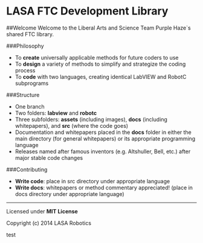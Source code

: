 LASA FTC Development Library
======

##Welcome
Welcome to the Liberal Arts and Science Team Purple Haze`s shared FTC library.

###Philosophy
- To **create** universally applicable methods for future coders to use
- To **design** a variety of methods to simplify and strategize the coding process
- To **code**  with two languages, creating identical LabVIEW and RobotC subprograms

###Structure
- One branch
- Two folders: **labview** and **robotc**
- Three subfolders: **assets** (including images), **docs** (including whitepapers), and **src** (where the code goes)
- Documentation and whitepapers placed in the **docs** folder in either the main directory (for general whitepapers) or its appropriate programming language
- Releases named after famous inventors (e.g. Altshuller, Bell, etc.) after major stable code changes

###Contributing
- **Write code**: place in src directory under appropriate language
- **Write docs**: whitepapers or method commentary appreciated! (place in docs directory under appropriate language)

-----
Licensed under **MIT License**

Copyright (c) 2014 LASA Robotics

test
